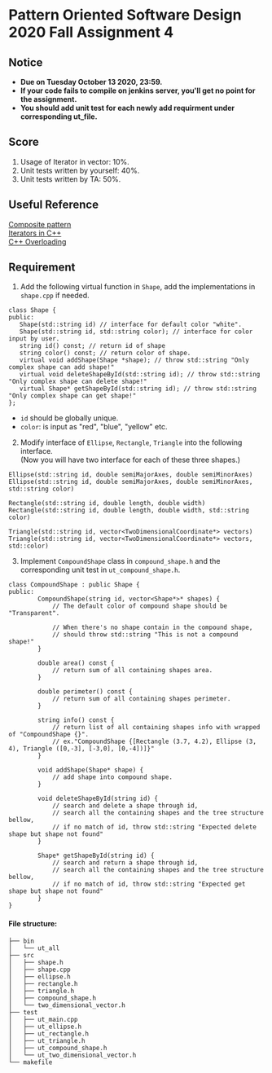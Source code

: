 # **Pattern Oriented Software Design 2020 Fall Assignment 4**  

## **Notice**  
* **Due on Tuesday October 13 2020, 23:59.**  
* **If your code fails to compile on jenkins server, you'll get no point for the assignment.**  
* **You should add unit test for each newly add requirment under corresponding ut_file.**  

## **Score**
1. Usage of Iterator in vector: 10%.  
2. Unit tests written by yourself: 40%.  
3. Unit tests written by TA: 50%.  

## **Useful Reference**  
[Composite pattern](https://en.wikipedia.org/wiki/Composite_pattern)  
[Iterators in C++](geeksforgeeks.org/iterators-c-stl/)  
[C++ Overloading](https://www.tutorialspoint.com/cplusplus/cpp_overloading.htm)  

## **Requirement**   

1. Add the following virtual function in `Shape`, add the implementations in `shape.cpp` if needed.   
 ```
class Shape {
public:
    Shape(std::string id) // interface for default color "white".
    Shape(std::string id, std::string color); // interface for color input by user.
    string id() const; // return id of shape
    string color() const; // return color of shape.
    virtual void addShape(Shape *shape); // throw std::string "Only complex shape can add shape!"
    virtual void deleteShapeById(std::string id); // throw std::string "Only complex shape can delete shape!"
    virtual Shape* getShapeById(std::string id); // throw std::string "Only complex shape can get shape!"
};
```
*  `id` should be globally unique.
*  `color`: is input as "red", "blue", "yellow" etc.

2. Modify interface of `Ellipse`, `Rectangle`, `Triangle` into the following interface.  
   (Now you will have two interface for each of these three shapes.)

```
Ellipse(std::string id, double semiMajorAxes, double semiMinorAxes) 
Ellipse(std::string id, double semiMajorAxes, double semiMinorAxes, std::string color)

Rectangle(std::string id, double length, double width)
Rectangle(std::string id, double length, double width, std::string color)

Triangle(std::string id, vector<TwoDimensionalCoordinate*> vectors)
Triangle(std::string id, vector<TwoDimensionalCoordinate*> vectors, std::color)
```

3. Implement `CompoundShape` class in `compound_shape.h` and the corresponding unit test in `ut_compound_shape.h`.  
```
class CompoundShape : public Shape {
public:
        CompoundShape(string id, vector<Shape*>* shapes) {
            // The default color of compound shape should be "Transparent".
            
            // When there's no shape contain in the compound shape,
            // should throw std::string "This is not a compound shape!"
        }

        double area() const {
            // return sum of all containing shapes area.
        }

        double perimeter() const { 
            // return sum of all containing shapes perimeter.
        }
    
        string info() const {
            // return list of all containing shapes info with wrapped of "CompoundShape {}".
            // ex."CompoundShape {[Rectangle (3.7, 4.2), Ellipse (3, 4), Triangle ([0,-3], [-3,0], [0,-4])]}"
        }
        
        void addShape(Shape* shape) {
            // add shape into compound shape.
        }
        
        void deleteShapeById(string id) {
            // search and delete a shape through id,
            // search all the containing shapes and the tree structure bellow,
            // if no match of id, throw std::string "Expected delete shape but shape not found"
        }
        
        Shape* getShapeById(string id) {
            // search and return a shape through id,
            // search all the containing shapes and the tree structure bellow,
            // if no match of id, throw std::string "Expected get shape but shape not found"
        }
}
```

#### File structure:
```
├── bin
│   └── ut_all
├── src
│   ├── shape.h
│   ├── shape.cpp
│   ├── ellipse.h
│   ├── rectangle.h
│   ├── triangle.h
│   ├── compound_shape.h
│   └── two_dimensional_vector.h
├── test
│   ├── ut_main.cpp
│   ├── ut_ellipse.h
│   ├── ut_rectangle.h
│   ├── ut_triangle.h
│   ├── ut_compound_shape.h
│   └── ut_two_dimensional_vector.h
└── makefile

```